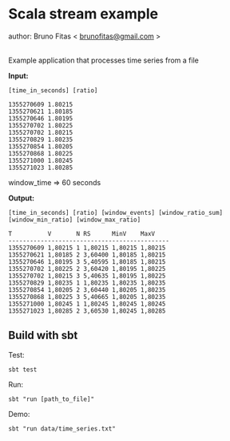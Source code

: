 
<h1>Scala stream example</h1>

author: Bruno Fitas < brunofitas@gmail.com >


<br/>
Example application that processes time series from a file
<br/>


**Input:**

`[time_in_seconds] [ratio]`

```
1355270609 1.80215
1355270621 1.80185
1355270646 1.80195
1355270702 1.80225
1355270702 1.80215
1355270829 1.80235
1355270854 1.80205
1355270868 1.80225
1355271000 1.80245
1355271023 1.80285
```


window_time => 60 seconds

**Output:**

`[time_in_seconds] [ratio] [window_events] [window_ratio_sum] [window_min_ratio] [window_max_ratio]`

```
T          V       N RS      MinV    MaxV
--------------------------------------------- 
1355270609 1,80215 1 1,80215 1,80215 1,80215
1355270621 1,80185 2 3,60400 1,80185 1,80215
1355270646 1,80195 3 5,40595 1,80185 1,80215
1355270702 1,80225 2 3,60420 1,80195 1,80225
1355270702 1,80215 3 5,40635 1,80195 1,80225
1355270829 1,80235 1 1,80235 1,80235 1,80235
1355270854 1,80205 2 3,60440 1,80205 1,80235
1355270868 1,80225 3 5,40665 1,80205 1,80235
1355271000 1,80245 1 1,80245 1,80245 1,80245
1355271023 1,80285 2 3,60530 1,80245 1,80285
```



<h2>Build with sbt</h2>


Test:

``` 
sbt test
```


Run:

``` 
sbt "run [path_to_file]"
```

Demo:

``` 
sbt "run data/time_series.txt"
```
